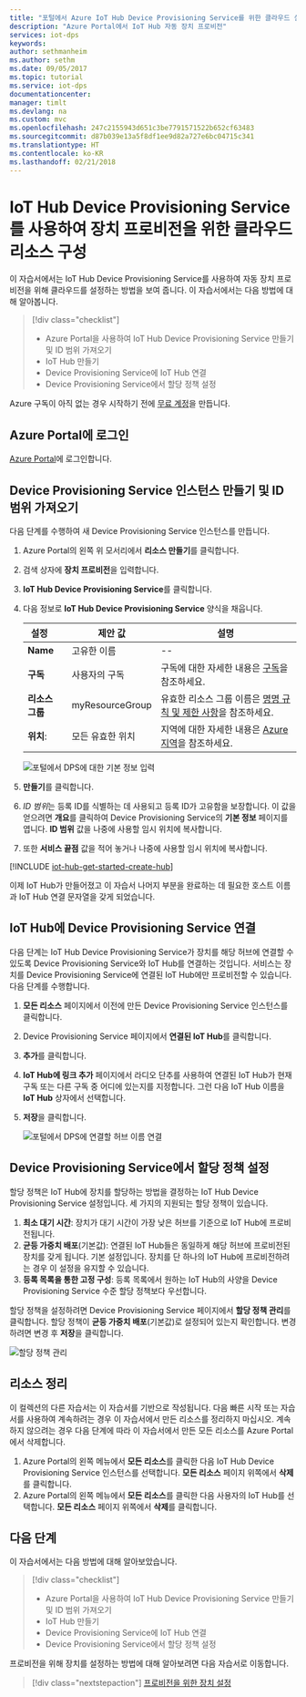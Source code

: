 ```yaml
---
title: "포털에서 Azure IoT Hub Device Provisioning Service를 위한 클라우드 설정 | Microsoft Docs"
description: "Azure Portal에서 IoT Hub 자동 장치 프로비전"
services: iot-dps
keywords: 
author: sethmanheim
ms.author: sethm
ms.date: 09/05/2017
ms.topic: tutorial
ms.service: iot-dps
documentationcenter: 
manager: timlt
ms.devlang: na
ms.custom: mvc
ms.openlocfilehash: 247c2155943d651c3be7791571522b652cf63483
ms.sourcegitcommit: d87b039e13a5f8df1ee9d82a727e6bc04715c341
ms.translationtype: HT
ms.contentlocale: ko-KR
ms.lasthandoff: 02/21/2018
---
```

# <a name="configure-cloud-resources-for-device-provisioning-with-the-iot-hub-device-provisioning-service"></a>IoT Hub Device Provisioning Service를 사용하여 장치 프로비전을 위한 클라우드 리소스 구성

이 자습서에서는 IoT Hub Device Provisioning Service를 사용하여 자동 장치 프로비전을 위해 클라우드를 설정하는 방법을 보여 줍니다. 이 자습서에서는 다음 방법에 대해 알아봅니다.

> [!div class="checklist"]
> * Azure Portal을 사용하여 IoT Hub Device Provisioning Service 만들기 및 ID 범위 가져오기
> * IoT Hub 만들기
> * Device Provisioning Service에 IoT Hub 연결
> * Device Provisioning Service에서 할당 정책 설정

Azure 구독이 아직 없는 경우 시작하기 전에 [무료 계정](https://azure.microsoft.com/free/)을 만듭니다.

## <a name="log-in-to-the-azure-portal"></a>Azure Portal에 로그인

[Azure Portal](https://portal.azure.com/)에 로그인합니다.

## <a name="create-a-device-provisioning-service-instance-and-get-the-id-scope"></a>Device Provisioning Service 인스턴스 만들기 및 ID 범위 가져오기

다음 단계를 수행하여 새 Device Provisioning Service 인스턴스를 만듭니다.

1. Azure Portal의 왼쪽 위 모서리에서 **리소스 만들기**를 클릭합니다.
2. 검색 상자에 **장치 프로비전**을 입력합니다. 
3. **IoT Hub Device Provisioning Service**를 클릭합니다.
4. 다음 정보로 **IoT Hub Device Provisioning Service** 양식을 채웁니다.
    
   | 설정       | 제안 값 | 설명 | 
   | ------------ | ------------------ | ------------------------------------------------- | 
   | **Name** | 고유한 이름 | -- | 
   | **구독** | 사용자의 구독  | 구독에 대한 자세한 내용은 [구독](https://account.windowsazure.com/Subscriptions)을 참조하세요. |
   | **리소스 그룹** | myResourceGroup | 유효한 리소스 그룹 이름은 [명명 규칙 및 제한 사항](https://docs.microsoft.com/azure/architecture/best-practices/naming-conventions)을 참조하세요. |
   | **위치**: | 모든 유효한 위치 | 지역에 대한 자세한 내용은 [Azure 지역](https://azure.microsoft.com/regions/)을 참조하세요. |   

   ![포털에서 DPS에 대한 기본 정보 입력](./media/tutorial-set-up-cloud/create-iot-dps-portal.png)

5. **만들기**를 클릭합니다.
6. *ID 범위*는 등록 ID를 식별하는 데 사용되고 등록 ID가 고유함을 보장합니다. 이 값을 얻으려면 **개요**를 클릭하여 Device Provisioning Service의 **기본 정보** 페이지를 엽니다. **ID 범위** 값을 나중에 사용할 임시 위치에 복사합니다.
7. 또한 **서비스 끝점** 값을 적어 놓거나 나중에 사용할 임시 위치에 복사합니다. 

[!INCLUDE [iot-hub-get-started-create-hub](../../includes/iot-hub-get-started-create-hub.md)]

이제 IoT Hub가 만들어졌고 이 자습서 나머지 부분을 완료하는 데 필요한 호스트 이름과 IoT Hub 연결 문자열을 갖게 되었습니다.

## <a name="link-the-device-provisioning-service-to-an-iot-hub"></a>IoT Hub에 Device Provisioning Service 연결

다음 단계는 IoT Hub Device Provisioning Service가 장치를 해당 허브에 연결할 수 있도록 Device Provisioning Service와 IoT Hub를 연결하는 것입니다. 서비스는 장치를 Device Provisioning Service에 연결된 IoT Hub에만 프로비전할 수 있습니다. 다음 단계를 수행합니다.

1. **모든 리소스** 페이지에서 이전에 만든 Device Provisioning Service 인스턴스를 클릭합니다.
2. Device Provisioning Service 페이지에서 **연결된 IoT Hub**를 클릭합니다.
3. **추가**를 클릭합니다.
4. **IoT Hub에 링크 추가** 페이지에서 라디오 단추를 사용하여 연결된 IoT Hub가 현재 구독 또는 다른 구독 중 어디에 있는지를 지정합니다. 그런 다음 IoT Hub 이름을 **IoT Hub** 상자에서 선택합니다.
5. **저장**을 클릭합니다.

   ![포털에서 DPS에 연결할 허브 이름 연결](./media/tutorial-set-up-cloud/link-iot-hub-to-dps-portal.png)

## <a name="set-the-allocation-policy-on-the-device-provisioning-service"></a>Device Provisioning Service에서 할당 정책 설정

할당 정책은 IoT Hub에 장치를 할당하는 방법을 결정하는 IoT Hub Device Provisioning Service 설정입니다. 세 가지의 지원되는 할당 정책이 있습니다. 

1. **최소 대기 시간**: 장치가 대기 시간이 가장 낮은 허브를 기준으로 IoT Hub에 프로비전됩니다.
2. **균등 가중치 배포**(기본값): 연결된 IoT Hub들은 동일하게 해당 허브에 프로비전된 장치를 갖게 됩니다. 기본 설정입니다. 장치를 단 하나의 IoT Hub에 프로비전하려는 경우 이 설정을 유지할 수 있습니다. 
3. **등록 목록을 통한 고정 구성**: 등록 목록에서 원하는 IoT Hub의 사양을 Device Provisioning Service 수준 할당 정책보다 우선합니다.

할당 정책을 설정하려면 Device Provisioning Service 페이지에서 **할당 정책 관리**를 클릭합니다. 할당 정책이 **균등 가중치 배포**(기본값)로 설정되어 있는지 확인합니다. 변경하려면 변경 후 **저장**을 클릭합니다.

![할당 정책 관리](./media/tutorial-set-up-cloud/iot-dps-manage-allocation.png)

## <a name="clean-up-resources"></a>리소스 정리

이 컬렉션의 다른 자습서는 이 자습서를 기반으로 작성됩니다. 다음 빠른 시작 또는 자습서를 사용하여 계속하려는 경우 이 자습서에서 만든 리소스를 정리하지 마십시오. 계속하지 않으려는 경우 다음 단계에 따라 이 자습서에서 만든 모든 리소스를 Azure Portal에서 삭제합니다.

1. Azure Portal의 왼쪽 메뉴에서 **모든 리소스**를 클릭한 다음 IoT Hub Device Provisioning Service 인스턴스를 선택합니다. **모든 리소스** 페이지 위쪽에서 **삭제**를 클릭합니다.  
2. Azure Portal의 왼쪽 메뉴에서 **모든 리소스**를 클릭한 다음 사용자의 IoT Hub를 선택합니다. **모든 리소스** 페이지 위쪽에서 **삭제**를 클릭합니다.
 
## <a name="next-steps"></a>다음 단계

이 자습서에서는 다음 방법에 대해 알아보았습니다.

> [!div class="checklist"]
> * Azure Portal을 사용하여 IoT Hub Device Provisioning Service 만들기 및 ID 범위 가져오기
> * IoT Hub 만들기
> * Device Provisioning Service에 IoT Hub 연결
> * Device Provisioning Service에서 할당 정책 설정

프로비전을 위해 장치를 설정하는 방법에 대해 알아보려면 다음 자습서로 이동합니다.

> [!div class="nextstepaction"]
> [프로비전을 위한 장치 설정](tutorial-set-up-device.md)
